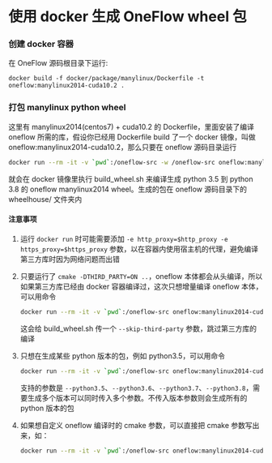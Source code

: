 # 使用 docker 生成 OneFlow wheel 包

### 创建 docker 容器

在 OneFlow 源码根目录下运行:
```
docker build -f docker/package/manylinux/Dockerfile -t oneflow:manylinux2014-cuda10.2 .
```

### 打包 manylinux python wheel

这里有 manylinux2014(centos7) + cuda10.2 的 Dockerfile，里面安装了编译 oneflow 所需的库，假设你已经用 Dockerfile build 了一个 docker 镜像，叫做 oneflow:manylinux2014-cuda10.2，那么只要在 oneflow 源码目录运行

```bash
docker run --rm -it -v `pwd`:/oneflow-src -w /oneflow-src oneflow:manylinux2014-cuda10.2
```

就会在 docker 镜像里执行 build_wheel.sh 来编译生成 python 3.5 到 python 3.8 的 oneflow manylinux2014 wheel。生成的包在 oneflow 源码目录下的 wheelhouse/ 文件夹内

#### 注意事项

1. 运行 `docker run` 时可能需要添加 `-e http_proxy=$http_proxy -e https_proxy=$https_proxy` 参数，以在容器内使用宿主机的代理，避免编译第三方库时因为网络问题而出错

2. 只要运行了 `cmake -DTHIRD_PARTY=ON ..`，oneflow 本体都会从头编译，所以如果第三方库已经由 docker 容器编译过，这次只想增量编译 oneflow 本体，可以用命令

    ```bash
    docker run --rm -it -v `pwd`:/oneflow-src oneflow:manylinux2014-cuda10.2 /oneflow-src/docker/package/manylinux/build_wheel.sh --skip-third-party
    ```

   这会给 build_wheel.sh 传一个 `--skip-third-party` 参数，跳过第三方库的编译

3. 只想在生成某些 python 版本的包，例如 python3.5，可以用命令

    ```bash
    docker run --rm -it -v `pwd`:/oneflow-src oneflow:manylinux2014-cuda10.2 /oneflow-src/docker/package/manylinux/build_wheel.sh --python3.5
    ```

    支持的参数是 `--python3.5`、`--python3.6`、`--python3.7`、`--python3.8`，需要生成多个版本可以同时传入多个参数。不传入版本参数则会生成所有的 python 版本的包

3. 如果想自定义 oneflow 编译时的 cmake 参数，可以直接把 cmake 参数写出来，如：

    ```bash
    docker run --rm -it -v `pwd`:/oneflow-src oneflow:manylinux2014-cuda10.2 /oneflow-src/docker/package/manylinux/build_wheel.sh -DWITH_XLA=ON
    ```
